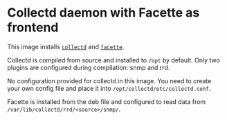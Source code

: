 # Collectd daemon with Facette as frontend

This image installs [`collectd`](https://collectd.org/) and
[`facette`](https://facette.io/).

Collectd is compiled from source and installed to `/opt` by default. Only two
plugins are configured during compilation: snmp and rrd.

No configuration provided for collectd in this image. You need to create
your own config file and place it into `/opt/collectd/etc/collectd.conf`.

Facette is installed from the deb file and configured to read data from
`/var/lib/collectd/rrd/<source>/snmp/`.
